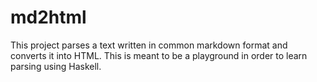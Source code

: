 # md2html

This project parses a text written in common markdown format and converts it into HTML. This is meant to be a playground in order to learn parsing using Haskell.
